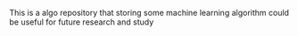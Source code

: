 This is a algo repository that storing some machine learning algorithm could be useful for future research and study
